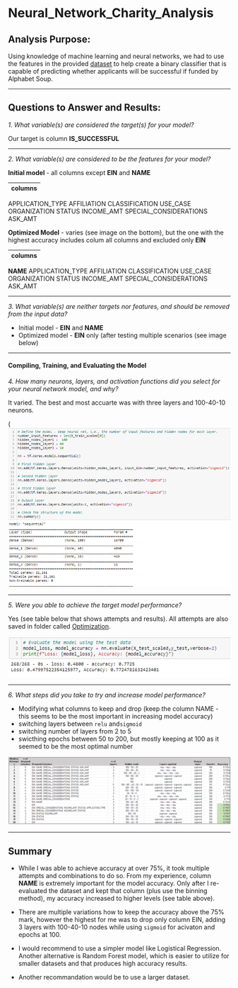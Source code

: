 # Neural_Network_Charity_Analysis

## Analysis Purpose:

Using knowledge of machine learning and neural networks, we had to use the features in the provided [dataset](https://raw.githubusercontent.com/jojobear2020/Neural_Network_Charity_Analysis/main/Resources/charity_data.csv) to help create a binary classifier that is capable of predicting whether applicants will be successful if funded by Alphabet Soup.

-----------------

## Questions to Answer and Results:

*1. What variable(s) are considered the target(s) for your model?*

Our target is column **IS_SUCCESSFUL**

____________________________
*2. What variable(s) are considered to be the features for your model?*

**Initial model** - all columns except **EIN** and **NAME**

| columns |
| --- |
 APPLICATION_TYPE
 AFFILIATION 
 CLASSIFICATION
 USE_CASE
 ORGANIZATION
 STATUS
 INCOME_AMT
 SPECIAL_CONSIDERATIONS
 ASK_AMT

**Optimized Model** - varies (see image on the bottom), but the one with the highest accuracy includes colum all columns and excluded only **EIN**

| columns |
| --- |
**NAME**
 APPLICATION_TYPE
 AFFILIATION 
 CLASSIFICATION
 USE_CASE
 ORGANIZATION
 STATUS
 INCOME_AMT
 SPECIAL_CONSIDERATIONS
 ASK_AMT

__________________


*3. What variable(s) are neither targets nor features, and should be removed from the input data?*

* Initial model - **EIN** and **NAME**
* Optimized model - **EIN** only (after testing multiple scenarios (see image below)

_____________________
#### Compiling, Training, and Evaluating the Model

*4. How many neurons, layers, and activation functions did you select for your neural network model, and why?*

It varied. The best and most accuarte was with three layers and 100-40-10 neurons.

(![](https://github.com/jojobear2020/Neural_Network_Charity_Analysis/blob/main/Images/otimization_parameters.PNG)

--------------------

*5. Were you able to achieve the target model performance?*

Yes (see table below that shows attempts and results). All attempts are also saved in folder called [Optimization](https://github.com/jojobear2020/Neural_Network_Charity_Analysis/tree/main/Optimization).

![](https://github.com/jojobear2020/Neural_Network_Charity_Analysis/blob/main/Images/optimization_rerun_7725accuracy.PNG)

-----------------------

*6. What steps did you take to try and increase model performance?*

* Modifying what columns to keep and drop (keep the column NAME - this seems to be the most important in increasing model accuracy)
* switching layers between `relu` and`sigmoid`
* switching number of layers from 2 to 5
* swicthing epochs between 50 to 200, but mostly keeping at 100 as it seemed to be the most optimal number



![](https://github.com/jojobear2020/Neural_Network_Charity_Analysis/blob/main/Images/best_result.PNG)

---------------------------

## Summary

* While I was able to achieve accuracy at over 75%, it took multiple attempts and combinations to do so. From my experience, column **NAME** is extremely important for the model accuracy. Only after I re-evaluated the dataset and kept that column (plus use the binning method), my accuracy increased to higher levels (see table above).

* There are multiple variations how to keep the accuracy above the 75% mark, however the highest for me was to drop only column EIN, adding 3 layers with 100-40-10 nodes while using `sigmoid` for acivaton and epochs at 100.

* I would recommend to use a simpler model like Logistical Regression. Another alternative is Random Forest model, which is easier to utilize for smaller datasets and that produces high accuracy results.

* Another recommandation would be to use a larger dataset.



